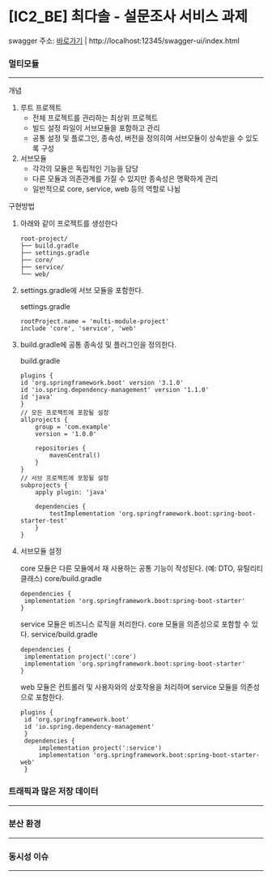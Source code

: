 # [IC2_BE] 최다솔 - 설문조사 서비스 과제

swagger 주소: [바로가기](http://localhost:12345/swagger-ui/index.html) | http://localhost:12345/swagger-ui/index.html

### 멀티모듈

---

개념

1. 루트 프로젝트
   - 전체 프로젝트를 관리하는 최상위 프로젝트
   - 빌드 설정 파일이 서브모듈을 포함하고 관리
   - 공통 설정 및 플로그인, 종속성, 버전을 정의히여 서브모듈이 상속받을 수 있도록 구성
2. 서브모듈
   - 각각의 모듈은 독립적인 기능을 담당
   - 다른 모듈과 의존관계를 가질 수 있지만 종속성은 명확하게 관리
   - 일반적으로 core, service, web 등의 역할로 나뉨

구현방법

1. 아래와 같이 프로젝트를 생성한다
   ```
   root-project/
   ├── build.gradle
   ├── settings.gradle
   ├── core/
   ├── service/
   └── web/
   ```
2. settings.gradle에 서브 모듈을 포함한다.

   settings.gradle

   ```
   rootProject.name = 'multi-module-project'
   include 'core', 'service', 'web'
   ```

3. build.gradle에 공통 종속성 및 플러그인을 정의한다.

   build.gradle

   ```
   plugins {
   id 'org.springframework.boot' version '3.1.0'
   id 'io.spring.dependency-management' version '1.1.0'
   id 'java'
   }
   // 모든 프로젝트에 포함될 설정
   allprojects {
       group = 'com.example'
       version = '1.0.0'

       repositories {
           mavenCentral()
       }
   }
   // 서브 프로젝트에 포함될 설정
   subprojects {
       apply plugin: 'java'

       dependencies {
           testImplementation 'org.springframework.boot:spring-boot-starter-test'
       }
   }
   ```

4. 서브모듈 설정

   core 모듈은 다른 모듈에서 재 사용하는 공통 기능이 작성된다. (예: DTO, 유틸리티 클래스)
   core/build.gradle

   ```
   dependencies {
    implementation 'org.springframework.boot:spring-boot-starter'
   }
   ```

   service 모듈은 비즈니스 로직을 처리한다. core 모듈을 의존성으로 포함할 수 있다.
   service/build.gradle

   ```
   dependencies {
    implementation project(':core')
    implementation 'org.springframework.boot:spring-boot-starter'
   }
   ```

   web 모듈은 컨트롤러 및 사용자와의 상호작용을 처리하며 service 모듈을 의존성으로 포함한다.

   ```
   plugins {
    id 'org.springframework.boot'
    id 'io.spring.dependency-management'
    }
    dependencies {
        implementation project(':service')
        implementation 'org.springframework.boot:spring-boot-starter-web'
    }
   ```

### 트래픽과 많은 저장 데이터

---

### 분산 환경

---

### 동시성 이슈

---
